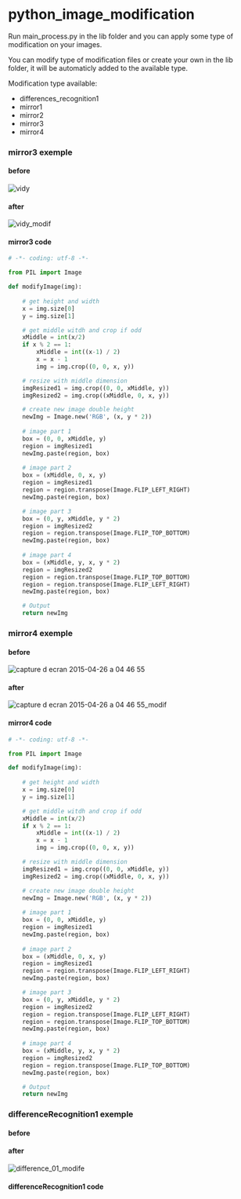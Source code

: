 # python_image_modification

Run main_process.py in the lib folder and you can apply some type of modification on your images.

You can modify type of modification files or create your own in the lib folder, it will be automaticly added to the available type.

Modification type available:

* differences_recognition1
* mirror1
* mirror2
* mirror3
* mirror4


### mirror3 exemple

#### before
![vidy](https://cloud.githubusercontent.com/assets/14947215/10262699/68009c18-69d3-11e5-8ae8-351b6cb348ff.jpg)

#### after
![vidy_modif](https://cloud.githubusercontent.com/assets/14947215/10262640/680841ea-69d1-11e5-9fb0-076a62517bf6.png)

#### mirror3 code

```python
# -*- coding: utf-8 -*-

from PIL import Image

def modifyImage(img):
    
    # get height and width
    x = img.size[0]
    y = img.size[1]

    # get middle witdh and crop if odd
    xMiddle = int(x/2)
    if x % 2 == 1:
        xMiddle = int((x-1) / 2)
        x = x - 1
        img = img.crop((0, 0, x, y))

    # resize with middle dimension
    imgResized1 = img.crop((0, 0, xMiddle, y))
    imgResized2 = img.crop((xMiddle, 0, x, y))

    # create new image double height
    newImg = Image.new('RGB', (x, y * 2))
    
    # image part 1
    box = (0, 0, xMiddle, y)
    region = imgResized1
    newImg.paste(region, box)
    
    # image part 2
    box = (xMiddle, 0, x, y)
    region = imgResized1
    region = region.transpose(Image.FLIP_LEFT_RIGHT)
    newImg.paste(region, box)

    # image part 3
    box = (0, y, xMiddle, y * 2)
    region = imgResized2
    region = region.transpose(Image.FLIP_TOP_BOTTOM)
    newImg.paste(region, box)
    
    # image part 4
    box = (xMiddle, y, x, y * 2)
    region = imgResized2
    region = region.transpose(Image.FLIP_TOP_BOTTOM)
    region = region.transpose(Image.FLIP_LEFT_RIGHT)
    newImg.paste(region, box)

    # Output
    return newImg

```


### mirror4 exemple

#### before
![capture d ecran 2015-04-26 a 04 46 55](https://cloud.githubusercontent.com/assets/14947215/10262692/114a8d20-69d3-11e5-88fd-d18f7468c3e3.png)

#### after
![capture d ecran 2015-04-26 a 04 46 55_modif](https://cloud.githubusercontent.com/assets/14947215/10262673/7b70fb2c-69d2-11e5-8aaf-5f63674e3edd.png)

#### mirror4 code

```python
# -*- coding: utf-8 -*-

from PIL import Image

def modifyImage(img):
    
    # get height and width
    x = img.size[0]
    y = img.size[1]

    # get middle witdh and crop if odd
    xMiddle = int(x/2)
    if x % 2 == 1:
        xMiddle = int((x-1) / 2)
        x = x - 1
        img = img.crop((0, 0, x, y))

    # resize with middle dimension
    imgResized1 = img.crop((0, 0, xMiddle, y))
    imgResized2 = img.crop((xMiddle, 0, x, y))

    # create new image double height
    newImg = Image.new('RGB', (x, y * 2))
    
    # image part 1
    box = (0, 0, xMiddle, y)
    region = imgResized1
    newImg.paste(region, box)
    
    # image part 2
    box = (xMiddle, 0, x, y)
    region = imgResized1
    region = region.transpose(Image.FLIP_LEFT_RIGHT)
    newImg.paste(region, box)

    # image part 3
    box = (0, y, xMiddle, y * 2)
    region = imgResized2
    region = region.transpose(Image.FLIP_LEFT_RIGHT)
    region = region.transpose(Image.FLIP_TOP_BOTTOM)
    newImg.paste(region, box)
    
    # image part 4
    box = (xMiddle, y, x, y * 2)
    region = imgResized2
    region = region.transpose(Image.FLIP_TOP_BOTTOM)
    newImg.paste(region, box)

    # Output
    return newImg
````

### differenceRecognition1 exemple

#### before


#### after
![difference_01_modife](https://cloud.githubusercontent.com/assets/14947215/10262729/8306b118-69d4-11e5-970a-69dea7f6919f.png)

#### differenceRecognition1 code



